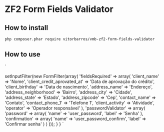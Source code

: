 # ZF2 Form Fields Validator

## How to install
`php composer.phar require vitorbarros/vmb-zf2-form-fields-validator`

## How to use
`
<?php
namespace People\Form;

use VMBFormFieldsValidator\Form\FormFilter;
use Zend\Form\Form;

class ClientForm extends Form
{

    /**
     * ClientForm constructor.
     * @param null $name
     * @param array $options
     */
    public function __construct($name = null, array $options = array())
    {
        $this->setInputFilter(new FormFilter(array(
            'fieldsRequired' => array(
                'client_name' => 'Nome',
                'client_credit_aprovated_at' => 'Data de aprovação do crédito',
                'client_birthday' => 'Data de nascimento',
                'address_name' => 'Endereço',
                'address_neighborhood' => 'Bairro',
                'address_city' => 'Cidade',
                'address_state' => 'Estado',
                'address_zipcode' => 'Cep',
                'contact_name' => 'Contato',
                'contact_phone_1' => 'Telefone 1',
                'client_activity' => 'Atividade',
                'operator' => 'Operador responsável'
            ),
            'passwordValidator' => array(
                'password' => array(
                    'name' => 'user_password',
                    'label' => 'Senha'
                ),
                'confirmation' => array(
                    'name' => 'user_password_confirm',
                    'label' => 'Confirmar senha'
                )
            )
        )));
    }
}
`
